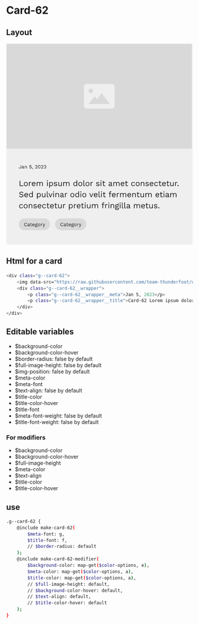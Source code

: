 # Card-62

## Layout

![alt text][card-42]

[card-42]: /src/img/global-components/card/card-42.png

## Html for a card

```sh
<div class="g--card-62">
    <img data-src="https://raw.githubusercontent.com/team-thunderfoot/ui/main/src/img/global-components/img-placeholder.jpg" src="/src/img/global-components/placeholder.jpg" alt="alt text" class="g--card-62__media g--lazy-01 f--ar" width="604" height="340">
    <div class="g--card-62__wrapper">
        <p class="g--card-62__wrapper__meta">Jan 5, 2023</p>
        <p class="g--card-62__wrapper__title">Card-62 Lorem ipsum dolor sit amet consectetur. Sed pulvinar odio velit fermentum etiam consectetur pretium fringilla metus.</p>
    </div>
</div>
```

## Editable variables

- $background-color
- $background-color-hover
- $border-radius: false by default
- $full-image-height: false by default
- $img-position: false by default
- $meta-color
- $meta-font
- $text-align: false by default
- $title-color
- $title-color-hover
- $title-font
- $meta-font-weight: false by default
- $title-font-weight: false by default

### For modifiers

- $background-color
- $background-color-hover
- $full-image-height
- $meta-color
- $text-align
- $title-color
- $title-color-hover

## use

```sh
.g--card-62 {
    @include make-card-62(
        $meta-font: g,
        $title-font: f,
        // $border-radius: default
    );
    @include make-card-62-modifier(
        $background-color: map-get($color-options, e),
        $meta-color: map-get($color-options, a),
        $title-color: map-get($color-options, a),
        // $full-image-height: default,
        // $background-color-hover: default,
        // $text-align: default,
        // $title-color-hover: default
    );
}
```
